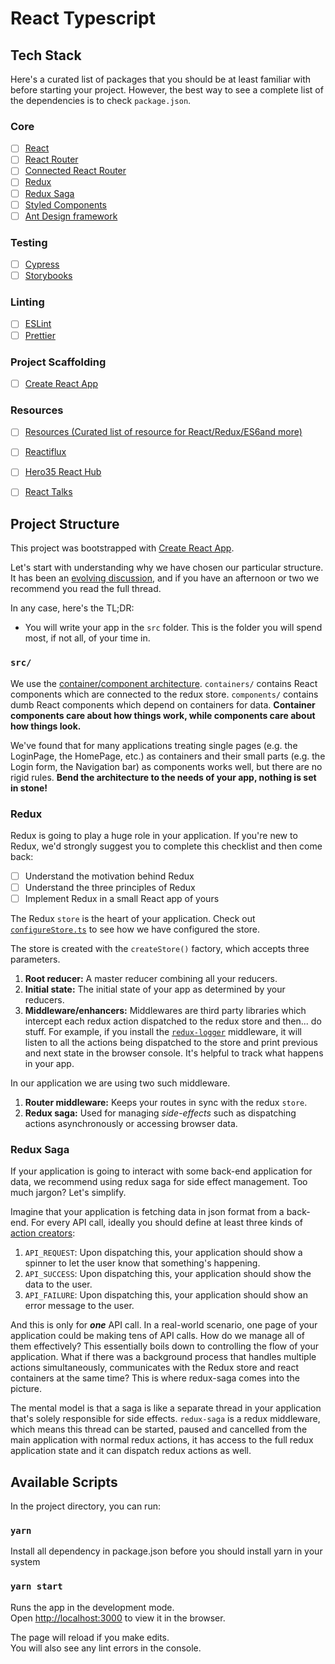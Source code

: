 # React Typescript

## Tech Stack

Here's a curated list of packages that you should be at least familiar with before starting your project. However, the best way to see a complete list of the dependencies is to check `package.json`.

### Core

- [ ] [React](https://facebook.github.io/react/)
- [ ] [React Router](https://github.com/ReactTraining/react-router)
- [ ] [Connected React Router](https://github.com/supasate/connected-react-router)
- [ ] [Redux](http://redux.js.org/)
- [ ] [Redux Saga](https://redux-saga.github.io/redux-saga/)
- [ ] [Styled Components](https://github.com/styled-components/styled-components)
- [ ] [Ant Design framework](https://ant.design)

### Testing

- [ ] [Cypress](http://cypress.io)
- [ ] [Storybooks](https://storybook.js.org)

### Linting

- [ ] [ESLint](http://eslint.org/)
- [ ] [Prettier](https://prettier.io/)

### Project Scaffolding

- [ ] [Create React App](https://github.com/facebook/create-react-app)

### Resources

- [ ] [Resources (Curated list of resource for React/Redux/ES6and more)](https://github.com/markerikson/react-redux-links)
- [ ] [Reactiflux](https://www.reactiflux.com)
- [ ] [Hero35 React Hub](https://hero35.com/topic/react)
- [ ] [React Talks](https://github.com/tiaanduplessis/awesome-react-talks)



## Project Structure
This project was bootstrapped with [Create React App](https://github.com/facebook/create-react-app).

Let's start with understanding why we have chosen our particular structure. It has been an [evolving discussion](https://github.com/react-boilerplate/react-boilerplate/issues/27), and if you have an afternoon or two we recommend you read the full thread.

In any case, here's the TL;DR:

- You will write your app in the `src` folder. This is the folder you will spend most, if not all, of your time in.

### `src/`

We use the [container/component architecture](https://medium.com/@dan_abramov/smart-and-dumb-components-7ca2f9a7c7d0#.4rmjqneiw). `containers/` contains React components which are connected to the redux store. `components/` contains dumb React components which depend on containers for data. **Container components care about how things work, while components care about how things look.**

We've found that for many applications treating single pages (e.g. the LoginPage, the HomePage, etc.) as containers and their small parts (e.g. the Login form, the Navigation bar) as components works well, but there are no rigid rules. **Bend the architecture to the needs of your app, nothing is set in stone!**


### Redux

Redux is going to play a huge role in your application. If you're new to Redux, we'd strongly suggest you to complete this checklist and then come back:

- [ ] Understand the motivation behind Redux
- [ ] Understand the three principles of Redux
- [ ] Implement Redux in a small React app of yours

The Redux `store` is the heart of your application. Check out [`configureStore.ts`](src/configureStore.ts) to see how we have configured the store.

The store is created with the `createStore()` factory, which accepts three parameters.

1.  **Root reducer:** A master reducer combining all your reducers.
2.  **Initial state:** The initial state of your app as determined by your reducers.
3.  **Middleware/enhancers:** Middlewares are third party libraries which intercept each redux action dispatched to the redux store and then... do stuff. For example, if you install the [`redux-logger`](https://github.com/evgenyrodionov/redux-logger) middleware, it will listen to all the actions being dispatched to the store and print previous and next state in the browser console. It's helpful to track what happens in your app.

In our application we are using two such middleware.

1.  **Router middleware:** Keeps your routes in sync with the redux `store`.
2.  **Redux saga:** Used for managing _side-effects_ such as dispatching actions asynchronously or accessing browser data.

### Redux Saga

If your application is going to interact with some back-end application for data, we recommend using redux saga for side effect management. Too much jargon? Let's simplify.

Imagine that your application is fetching data in json format from a back-end. For every API call, ideally you should define at least three kinds of [action creators](http://redux.js.org/docs/basics/Actions.html):

1.  `API_REQUEST`: Upon dispatching this, your application should show a spinner to let the user know that something's happening.
2.  `API_SUCCESS`: Upon dispatching this, your application should show the data to the user.
3.  `API_FAILURE`: Upon dispatching this, your application should show an error message to the user.

And this is only for **_one_** API call. In a real-world scenario, one page of your application could be making tens of API calls. How do we manage all of them effectively? This essentially boils down to controlling the flow of your application. What if there was a background process that handles multiple actions simultaneously, communicates with the Redux store and react containers at the same time? This is where redux-saga comes into the picture.

The mental model is that a saga is like a separate thread in your application that's solely responsible for side effects. `redux-saga` is a redux middleware, which means this thread can be started, paused and cancelled from the main application with normal redux actions, it has access to the full redux application state and it can dispatch redux actions as well.

## Available Scripts

In the project directory, you can run:

### `yarn`

Install all dependency in package.json before you should install yarn in your system

### `yarn start`

Runs the app in the development mode.<br>
Open [http://localhost:3000](http://localhost:3000) to view it in the browser.

The page will reload if you make edits.<br>
You will also see any lint errors in the console.
